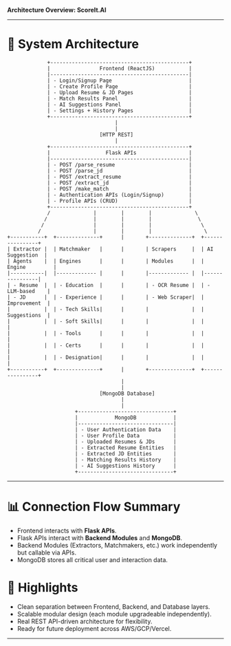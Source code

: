 **Architecture Overview: ScoreIt.AI**

---

# 🔹 System Architecture

```plaintext
             +---------------------------------------------+
             |                Frontend (ReactJS)           |
             |---------------------------------------------|
             | - Login/Signup Page                         |
             | - Create Profile Page                       |
             | - Upload Resume & JD Pages                  |
             | - Match Results Panel                       |
             | - AI Suggestions Panel                      |
             | - Settings + History Pages                  |
             +---------------------------------------------+
                                   |
                                   |
                              [HTTP REST]
                                   |
             +---------------------------------------------+      
             |                  Flask APIs                 |
             |---------------------------------------------|
             | - POST /parse_resume                        |
             | - POST /parse_jd                            |
             | - POST /extract_resume                      |
             | - POST /extract_jd                          |
             | - POST /make_match                          |
             | - Authentication APIs (Login/Signup)        |
             | - Profile APIs (CRUD)                       |
             +---------------------------------------------+
             /              |        |        |              \
            /               |        |        |               \
           /                |        |        |                \
          /                 |        |        |                 \
+-----------+  +--------------+      |       +--------------+  +----------------+
| Extractor |  | Matchmaker   |      |       | Scrapers     |  | AI Suggestion  |
| Agents    |  | Engines      |      |       | Modules      |  | Engine         |
|-----------|  |------------- |      |       |------------- |  |----------------|
| - Resume  |  | - Education  |      |       | - OCR Resume |  | - LLM-based    |
| - JD      |  | - Experience |      |       | - Web Scraper|  |   Improvement  |
|           |  | - Tech Skills|      |       |              |  |   Suggestions  |
|           |  | - Soft Skills|      |       |              |  |                |
|           |  | - Tools      |      |       |              |  |                |
|           |  | - Certs      |      |       |              |  |                |
|           |  | - Designation|      |       |              |  |                |
+-----------+  +--------------+      |       +--------------+  +----------------+
                                     |
                                     |
                              [MongoDB Database]
                                     |
                                     |
                      +-------------------------------+
                      |            MongoDB            |
                      |-------------------------------|
                      | - User Authentication Data    |
                      | - User Profile Data           |
                      | - Uploaded Resumes & JDs      |
                      | - Extracted Resume Entities   |
                      | - Extracted JD Entities       |
                      | - Matching Results History    |
                      | - AI Suggestions History      |
                      +-------------------------------+
```

---

# 📊 Connection Flow Summary

- Frontend interacts with **Flask APIs**.
- Flask APIs interact with **Backend Modules** and **MongoDB**.
- Backend Modules (Extractors, Matchmakers, etc.) work independently but callable via APIs.
- MongoDB stores all critical user and interaction data.


# 📌 Highlights
- Clean separation between Frontend, Backend, and Database layers.
- Scalable modular design (each module upgradeable independently).
- Real REST API-driven architecture for flexibility.
- Ready for future deployment across AWS/GCP/Vercel.

---

